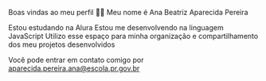 Boas vindas ao meu perfil 💙💙
Meu nome é Ana Beatriz Aparecida Pereira 

Estou estudando na Alura
Estou me desenvolvendo na linguagem JavaScript
Utilizo esse espaço para minha organização e compartilhamento dos meu projetos desenvolvidos

Você pode entrar em contato comigo por
aparecida.pereira.ana@escola.pr.gov.br